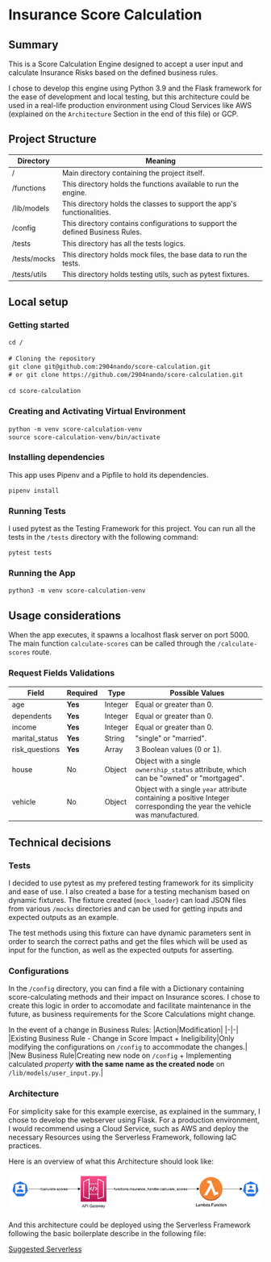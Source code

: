 # Insurance Score Calculation
## Summary
This is a Score Calculation Engine designed to accept a user input and calculate Insurance Risks based on the defined business rules.

I chose to develop this engine using Python 3.9 and the Flask framework for the ease of development and local testing, but this architecture could be used in a real-life production environment using Cloud Services like AWS (explained on the `Architecture` Section in the end of this file) or GCP.
## Project Structure
|Directory|Meaning|
|-|-|
|/|Main directory containing the project itself.|
|/functions|This directory holds the functions available to run the engine.|
|/lib/models|This directory holds the classes to support the app's functionalities.|
|/config|This directory contains configurations to support the defined Business Rules.|
|/tests|This directory has all the tests logics.|
|/tests/mocks|This directory holds mock files, the base data to run the tests.|
|/tests/utils|This directory holds testing utils, such as pytest fixtures.|
## Local setup
### Getting started
```shell
cd /

# Cloning the repository
git clone git@github.com:2904nando/score-calculation.git
# or git clone https://github.com/2904nando/score-calculation.git

cd score-calculation
```
### Creating and Activating Virtual Environment
```shell
python -m venv score-calculation-venv
source score-calculation-venv/bin/activate
```
### Installing dependencies
This app uses Pipenv and a Pipfile to hold its dependencies.
```shell
pipenv install
```
### Running Tests
I used pytest as the Testing Framework for this project. You can run all the tests in the `/tests` directory with the following command:
```shell
pytest tests
```
### Running the App
```shell
python3 -m venv score-calculation-venv
```
## Usage considerations
When the app executes, it spawns a localhost flask server on port 5000. The main function `calculate-scores` can be called through the `/calculate-scores` route.
### Request Fields Validations
|Field|Required|Type|Possible Values|
|-|-|-|-|
|age|**Yes**|Integer|Equal or greater than 0.|
|dependents|**Yes**|Integer|Equal or greater than 0.|
|income|**Yes**|Integer|Equal or greater than 0.|
|marital_status|**Yes**|String|"single" or "married".|
|risk_questions|**Yes**|Array|3 Boolean values (0 or 1).|
|house|No|Object|Object with a single `ownership_status` attribute, which can be "owned" or "mortgaged".|
|vehicle|No|Object|Object with a single `year` attribute containing a positive Integer corresponding the year the vehicle was manufactured.|

## Technical decisions
### Tests
I decided to use pytest as my prefered testing framework for its simplicity and ease of use.
I also created a base for a testing mechanism based on dynamic fixtures. The fixture created (`mock_loader`) can load JSON files from various `/mocks` directories and can be used for getting inputs and expected outputs as an example.

The test methods using this fixture can have dynamic parameters sent in order to search the correct paths and get the files which will be used as input for the function, as well as the expected outputs for asserting.
### Configurations
In the `/config` directory, you can find a file with a Dictionary containing score-calculating methods and their impact on Insurance scores.
I chose to create this logic in order to accomodate and facilitate maintenance in the future, as business requirements for the Score Calculations might change.

In the event of a change in Business Rules:
|Action|Modification|
|-|-|
|Existing Business Rule - Change in Score Impact + Ineligibility|Only modifying the configurations on `/config` to accommodate the changes.|
|New Business Rule|Creating new node on `/config` + Implementing calculated *property* **with the same name as the created node** on `/lib/models/user_input.py`.|
### Architecture
For simplicity sake for this example exercise, as explained in the summary, I chose to develop the webserver using Flask.
For a production environment, I would recommend using a Cloud Service, such as AWS and deploy the necessary Resources using the Serverless Framework, following IaC practices.

Here is an overview of what this Architecture should look like:

![Suggested Architecture](improvements/suggested_architecture.png)

And this architecture could be deployed using the Serverless Framework following the basic boilerplate describe in the following file:

[Suggested Serverless](improvements/suggested_serverless.yml)
